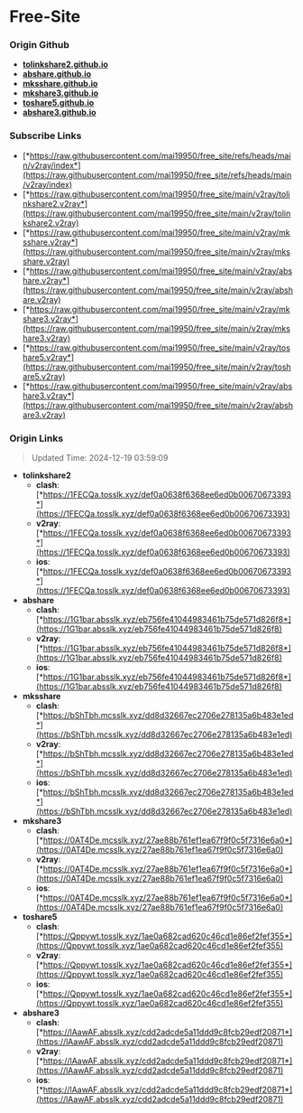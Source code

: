 # Free-Site

### Origin Github

- [**tolinkshare2.github.io**](https://github.com/tolinkshare2/tolinkshare2.github.io)
- [**abshare.github.io**](https://github.com/abshare/abshare.github.io)
- [**mksshare.github.io**](https://github.com/mksshare/mksshare.github.io)
- [**mkshare3.github.io**](https://github.com/mkshare3/mkshare3.github.io)
- [**toshare5.github.io**](https://github.com/toshare5/toshare5.github.io)
- [**abshare3.github.io**](https://github.com/abshare3/abshare3.github.io)

### Subscribe Links

- [*https://raw.githubusercontent.com/mai19950/free_site/refs/heads/main/v2ray/index*](https://raw.githubusercontent.com/mai19950/free_site/refs/heads/main/v2ray/index)
- [*https://raw.githubusercontent.com/mai19950/free_site/main/v2ray/tolinkshare2.v2ray*](https://raw.githubusercontent.com/mai19950/free_site/main/v2ray/tolinkshare2.v2ray)
- [*https://raw.githubusercontent.com/mai19950/free_site/main/v2ray/mksshare.v2ray*](https://raw.githubusercontent.com/mai19950/free_site/main/v2ray/mksshare.v2ray)
- [*https://raw.githubusercontent.com/mai19950/free_site/main/v2ray/abshare.v2ray*](https://raw.githubusercontent.com/mai19950/free_site/main/v2ray/abshare.v2ray)
- [*https://raw.githubusercontent.com/mai19950/free_site/main/v2ray/mkshare3.v2ray*](https://raw.githubusercontent.com/mai19950/free_site/main/v2ray/mkshare3.v2ray)
- [*https://raw.githubusercontent.com/mai19950/free_site/main/v2ray/toshare5.v2ray*](https://raw.githubusercontent.com/mai19950/free_site/main/v2ray/toshare5.v2ray)
- [*https://raw.githubusercontent.com/mai19950/free_site/main/v2ray/abshare3.v2ray*](https://raw.githubusercontent.com/mai19950/free_site/main/v2ray/abshare3.v2ray)

### Origin Links

> Updated Time: 2024-12-19 03:59:09

- **tolinkshare2**
  - **clash**: [*https://1FECQa.tosslk.xyz/def0a0638f6368ee6ed0b00670673393*](https://1FECQa.tosslk.xyz/def0a0638f6368ee6ed0b00670673393)
  - **v2ray**: [*https://1FECQa.tosslk.xyz/def0a0638f6368ee6ed0b00670673393*](https://1FECQa.tosslk.xyz/def0a0638f6368ee6ed0b00670673393)
  - **ios**: [*https://1FECQa.tosslk.xyz/def0a0638f6368ee6ed0b00670673393*](https://1FECQa.tosslk.xyz/def0a0638f6368ee6ed0b00670673393)
- **abshare**
  - **clash**: [*https://1G1bar.absslk.xyz/eb756fe41044983461b75de571d826f8*](https://1G1bar.absslk.xyz/eb756fe41044983461b75de571d826f8)
  - **v2ray**: [*https://1G1bar.absslk.xyz/eb756fe41044983461b75de571d826f8*](https://1G1bar.absslk.xyz/eb756fe41044983461b75de571d826f8)
  - **ios**: [*https://1G1bar.absslk.xyz/eb756fe41044983461b75de571d826f8*](https://1G1bar.absslk.xyz/eb756fe41044983461b75de571d826f8)
- **mksshare**
  - **clash**: [*https://bShTbh.mcsslk.xyz/dd8d32667ec2706e278135a6b483e1ed*](https://bShTbh.mcsslk.xyz/dd8d32667ec2706e278135a6b483e1ed)
  - **v2ray**: [*https://bShTbh.mcsslk.xyz/dd8d32667ec2706e278135a6b483e1ed*](https://bShTbh.mcsslk.xyz/dd8d32667ec2706e278135a6b483e1ed)
  - **ios**: [*https://bShTbh.mcsslk.xyz/dd8d32667ec2706e278135a6b483e1ed*](https://bShTbh.mcsslk.xyz/dd8d32667ec2706e278135a6b483e1ed)
- **mkshare3**
  - **clash**: [*https://0AT4De.mcsslk.xyz/27ae88b761ef1ea67f9f0c5f7316e6a0*](https://0AT4De.mcsslk.xyz/27ae88b761ef1ea67f9f0c5f7316e6a0)
  - **v2ray**: [*https://0AT4De.mcsslk.xyz/27ae88b761ef1ea67f9f0c5f7316e6a0*](https://0AT4De.mcsslk.xyz/27ae88b761ef1ea67f9f0c5f7316e6a0)
  - **ios**: [*https://0AT4De.mcsslk.xyz/27ae88b761ef1ea67f9f0c5f7316e6a0*](https://0AT4De.mcsslk.xyz/27ae88b761ef1ea67f9f0c5f7316e6a0)
- **toshare5**
  - **clash**: [*https://Qppywt.tosslk.xyz/1ae0a682cad620c46cd1e86ef2fef355*](https://Qppywt.tosslk.xyz/1ae0a682cad620c46cd1e86ef2fef355)
  - **v2ray**: [*https://Qppywt.tosslk.xyz/1ae0a682cad620c46cd1e86ef2fef355*](https://Qppywt.tosslk.xyz/1ae0a682cad620c46cd1e86ef2fef355)
  - **ios**: [*https://Qppywt.tosslk.xyz/1ae0a682cad620c46cd1e86ef2fef355*](https://Qppywt.tosslk.xyz/1ae0a682cad620c46cd1e86ef2fef355)
- **abshare3**
  - **clash**: [*https://lAawAF.absslk.xyz/cdd2adcde5a11ddd9c8fcb29edf20871*](https://lAawAF.absslk.xyz/cdd2adcde5a11ddd9c8fcb29edf20871)
  - **v2ray**: [*https://lAawAF.absslk.xyz/cdd2adcde5a11ddd9c8fcb29edf20871*](https://lAawAF.absslk.xyz/cdd2adcde5a11ddd9c8fcb29edf20871)
  - **ios**: [*https://lAawAF.absslk.xyz/cdd2adcde5a11ddd9c8fcb29edf20871*](https://lAawAF.absslk.xyz/cdd2adcde5a11ddd9c8fcb29edf20871)
